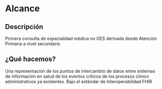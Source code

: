 # Alcance
## Descripción
Primera consulta de especialidad médica no GES derivada desde Atención Primaria a nivel secundario

## ¿Qué hacemos?
Una representación de los puntos de intercambio de datos entre sistemas de información en salud de los eventos críticos de los procesos clínico administrativos ya existentes. Bajo el estándar de Interoperabilidad FHIR 



